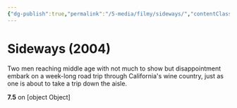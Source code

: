 ```yaml
---
{"dg-publish":true,"permalink":"/5-media/filmy/sideways/","contentClasses":"movie","tags":["to-watch","фильм","#Comedy","#Drama","#Romance"]}
---
```


# Sideways (2004)
​​Two men reaching middle age with not much to show but disappointment embark on a week-long road trip through California's wine country, just as one is about to take a trip down the aisle.

**7.5** on [object Object]
